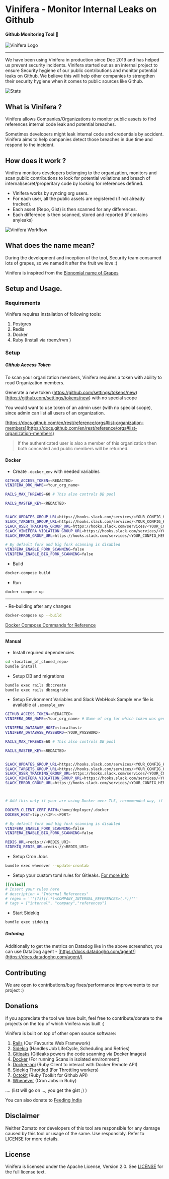 # Vinifera - Monitor Internal Leaks on Github 

#### Github Monitoring Tool :robot:

![Vinifera Logo](docs/img/vinifera.png "Vinifera Logo")

<hr> 

We have been using Vinifera in production since Dec 2019 and has helped us prevent security incidents.
Vinifera started out as an internal project to ensure Security hygiene of our public contributions and monitor potential leaks on Github.
We believe this will help other companies to strengthen their security hygiene when it comes to public sources like Github.

![Stats](docs/img/stats.png "Production Stats")

## What is Vinifera ?
Vinifera allows Companies/Organizations to monitor public assets to find references internal code leak and potential breaches.

Sometimes developers might leak internal code and credentials by accident. Vinifera aims to help companies detect those breaches in due time and respond to the incident.

## How does it work ? 

Vinifera monitors developers belonging to the organization, monitors and scan public contributions to look for potential voilations and breach of internal/secret/properitary code by looking for references defined.

* Vinifera works by syncing org users.
* For each user, all the public assets are registered (if not already tracked).
* Each asset (Repo, Gist) is then scanned for any differences.
* Each difference is then scanned, stored and reported (if contains anyleaks)

![Vinifera Workflow](docs/img/workflow.png "Vinifera Workflow")

## What does the name mean?

During the development and inception of the tool, Security team consumed lots of grapes, so we named it after the fruit we love :)

Vinifera is inspired from the [Bionomial name of Grapes](https://en.wikipedia.org/wiki/Vitis_vinifera)

## Setup and Usage.

### Requirements
Vinifera requires installation of following tools:
1. Postgres
2. Redis
3. Docker 
4. Ruby (Install via rbenv/rvm )

### Setup 

#####  Github Access Token
To scan your organization members, Vinifera requires a token with ability to read Organization members.



Generate a new token (https://github.com/settings/tokens/new)[https://github.com/settings/tokens/new) with no special scope

You would want to use token of an admin user (with no special scope), since admin can list all users of an organization.

[https://docs.github.com/en/rest/reference/orgs#list-organization-members](https://docs.github.com/en/rest/reference/orgs#list-organization-members)

> If the authenticated user is also a member of this organization then both concealed and public members will be returned.


#### Docker
* Create `.docker_env` with needed variables

```bash
GITHUB_ACCESS_TOKEN=<REDACTED>
VINIFERA_ORG_NAME=<Your_org_name>

RAILS_MAX_THREADS=60 # This also controls DB pool

RAILS_MASTER_KEY=<REDACTED>


SLACK_UPDATES_GROUP_URL=https://hooks.slack.com/services/<YOUR_CONFIG_HERE>
SLACK_TARGETS_GROUP_URL=https://hooks.slack.com/services/<YOUR_CONFIG_HERE>
SLACK_USER_TRACKING_GROUP_URL=https://hooks.slack.com/services/<YOUR_CONFIG_HERE>
SLACK_VINIFERA_VIOLATION_GROUP_URL=https://hooks.slack.com/services/<YOUR_CONFIG_HERE>
SLACK_ERROR_GROUP_URL=https://hooks.slack.com/services/<YOUR_CONFIG_HERE>

# By default fork and big fork scanning is disabled
VINIFERA_ENABLE_FORK_SCANNING=false
VINIFERA_ENABLE_BIG_FORK_SCANNING=false
```

* Build 

```bash
docker-compose build 
```
* Run 

```bash
docker-compose up
```

<hr>
-  Re-building after any changes

```bash
docker-compose up --build
```

[Docker Compose Commands for Reference](https://docs.docker.com/compose/reference/)
<hr>

#### Manual 

* Install required dependencies
```bash
cd <location_of_cloned_repo>
bundle install
```

* Setup DB and migrations
```bash
bundle exec rails db:create 
bundle exec rails db:migrate
```  

* Setup Environment Variables and Slack WebHook
Sample env file is available at `.example_env`
```bash
GITHUB_ACCESS_TOKEN=<REDACTED>
VINIFERA_ORG_NAME=<Your_org_name> # Name of org for which token was generated.

VINIFERA_DATABASE_HOST=<localhost>
VINIFERA_DATABASE_PASSWORD=<YOUR_PASSWORD>

RAILS_MAX_THREADS=60 # This also controls DB pool

RAILS_MASTER_KEY=<REDACTED>


SLACK_UPDATES_GROUP_URL=https://hooks.slack.com/services/<YOUR_CONFIG_HERE>
SLACK_TARGETS_GROUP_URL=https://hooks.slack.com/services/<YOUR_CONFIG_HERE>
SLACK_USER_TRACKING_GROUP_URL=https://hooks.slack.com/services/<YOUR_CONFIG_HERE>
SLACK_VINIFERA_VIOLATION_GROUP_URL=https://hooks.slack.com/services/<YOUR_CONFIG_HERE>
SLACK_ERROR_GROUP_URL=https://hooks.slack.com/services/<YOUR_CONFIG_HERE>



# Add this only if your are using Docker over TLS, recommended way, if on same host as vinifera, you may skip it

DOCKER_CLIENT_CERT_PATH=/home/deployer/.docker
DOCKER_HOST=tcp://<IP>:<PORT>

# By default fork and big fork scanning is disabled
VINIFERA_ENABLE_FORK_SCANNING=false
VINIFERA_ENABLE_BIG_FORK_SCANNING=false

REDIS_URL=redis://<REDIS_URI>
SIDEKIQ_REDIS_URL=redis://<REDIS_URI>
```

* Setup Cron Jobs
```bash
bundle exec whenever --update-crontab
```
* Setup your custom toml rules for Gitleaks. [For more info](https://github.com/zricethezav/gitleaks#rules-summary)
```toml
[[rules]]
# Insert your rules here
# description = "Internal References"
# regex = '''(?i)((.*)<COMPANY_INTERNAL_REFERENCES>(.*))'''
# tags = ["internal", "company","references"]
```  

* Start Sidekiq 
```bash
bundle exec sidekiq
```

##### Datadog

Additionally to get the metrics on Datadog like in the above screenshot, you can use DataDog agent - [https://docs.datadoghq.com/agent/](https://docs.datadoghq.com/agent/)

## Contributing 

We are open to contributions/bug fixes/performance improvements to our project :) 

## Donations

If you appreciate the tool we have built, feel free to contribute/donate to the projects on the top of which Vinifera was built :)

Vinifera is built on top of other open source software:
1. [Rails](https://github.com/rails/rails) (Our Favourite Web Framework)
2. [Sidekiq](https://github.com/mperham/sidekiq) (Handles Job LifeCycle, Scheduling and Retries)
3. [Gitleaks](https://github.com/zricethezav/gitleaks) (Gitleaks powers the code scanning via Docker Images)
4. [Docker](https://github.com/docker) (For running Scans in isolated environment)
5. [Docker-api](https://github.com/swipely/docker-api) (Ruby Client to interact with Docker Remote API)
6. [Sidekiq Throttled ](https://github.com/sensortower/sidekiq-throttled) (For Throttling workers)
7. [Octokit](https://github.com/octokit/octokit.rb) (Ruby Toolkit for Github API)
8. [Whenever](https://github.com/javan/whenever) (Cron Jobs in Ruby)

.... (list will go on ..., you get the gist ;) )

You can also donate to [Feeding India](https://www.feedingindia.org/)

## Disclaimer

Neither Zomato nor developers of this tool are responsible for any damage caused by this tool or usage of the same.
Use responsibly. Refer to LICENSE for more details.


## License 

Vinifera is licensed under the Apache License, Version 2.0. See [LICENSE](LICENSE) for the full license text.